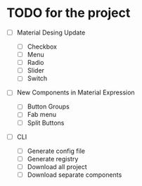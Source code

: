 # TODO for the project

- [ ] Material Desing Update

  - [ ] Checkbox
  - [ ] Menu
  - [ ] Radio
  - [ ] Slider
  - [ ] Switch

- [ ] New Components in Material Expression

  - [ ] Button Groups
  - [ ] Fab menu
  - [ ] Split Buttons

- [ ] CLI
  - [ ] Generate config file
  - [ ] Generate registry
  - [ ] Download all project
  - [ ] Download separate components
